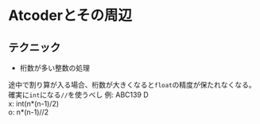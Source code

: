 # Atcoderとその周辺

## テクニック

- 桁数が多い整数の処理

途中で割り算が入る場合、桁数が大きくなると`float`の精度が保たれなくなる。確実に`int`になる`//`を使うべし
例: ABC139 D  
x: int(n*(n-1)/2)  
o: n*(n-1)//2

